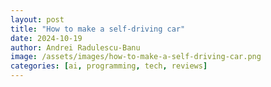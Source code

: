 ```yaml
---
layout: post
title: "How to make a self-driving car"
date: 2024-10-19
author: Andrei Radulescu-Banu
image: /assets/images/how-to-make-a-self-driving-car.png
categories: [ai, programming, tech, reviews]
---
```


